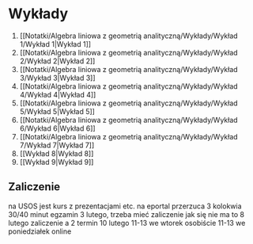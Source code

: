 # Wykłady
1. [[Notatki/Algebra liniowa z geometrią analityczną/Wykłady/Wykład 1/Wykład 1|Wykład 1]]
2. [[Notatki/Algebra liniowa z geometrią analityczną/Wykłady/Wykład 2/Wykład 2|Wykład 2]]
3. [[Notatki/Algebra liniowa z geometrią analityczną/Wykłady/Wykład 3/Wykład 3|Wykład 3]]
4. [[Notatki/Algebra liniowa z geometrią analityczną/Wykłady/Wykład 4/Wykład 4|Wykład 4]]
5. [[Notatki/Algebra liniowa z geometrią analityczną/Wykłady/Wykład 5/Wykład 5|Wykład 5]]
6. [[Notatki/Algebra liniowa z geometrią analityczną/Wykłady/Wykład 6/Wykład 6|Wykład 6]]
7. [[Notatki/Algebra liniowa z geometrią analityczną/Wykłady/Wykład 7/Wykład 7|Wykład 7]]
8. [[Wykład 8|Wykład 8]]
9. [[Wykład 9|Wykład 9]]

## Zaliczenie
na USOS jest kurs z prezentacjami etc. na eportal przerzuca
3 kolokwia 30/40 minut
egzamin 3 lutego, trzeba mieć zaliczenie jak się nie ma to 8 lutego zaliczenie a 2 termin 10 lutego
11-13 we wtorek osobiście
11-13 we poniedziałek online